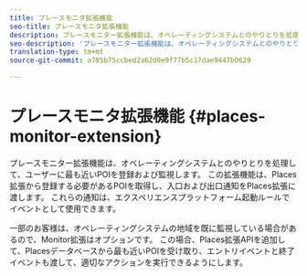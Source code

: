 ```yaml
---
title: プレースモニタ拡張機能
seo-title: プレースモニタ拡張機能
description: プレースモニター拡張機能は、オペレーティングシステムとのやりとりを処理して、ユーザーに最も近いPOIを登録および監視します。
seo-description: 'プレースモニター拡張機能は、オペレーティングシステムとのやりとりを処理して、ユーザーに最も近いPOIを登録および監視します。 '
translation-type: tm+mt
source-git-commit: a785b75ccbed2a62d0e9f77b5c17dae9447b0629

---
```



# プレースモニタ拡張機能 {#places-monitor-extension}

プレースモニター拡張機能は、オペレーティングシステムとのやりとりを処理して、ユーザーに最も近いPOIを登録および監視します。 この拡張機能は、Places拡張から登録する必要があるPOIを取得し、入口および出口通知をPlaces拡張に渡します。 これらの通知は、エクスペリエンスプラットフォーム起動ルールでイベントとして使用できます。

一部のお客様は、オペレーティングシステムの地域を既に監視している場合があるので、Monitor拡張はオプションです。 この場合、Places拡張APIを追加して、Placesデータベースから最も近いPOIを受け取り、エントリイベントと終了イベントも渡して、適切なアクションを実行できるようにします。
